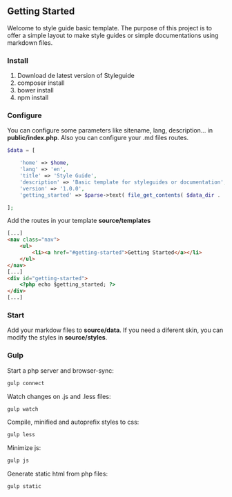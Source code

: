 ## Getting Started
Welcome to style guide basic template. The purpose of this project is to offer a simple layout to make style guides or simple documentations using markdown files.

### Install
1. Download de latest version of Styleguide
2. composer install
3. bower install
4. npm install

### Configure
You can configure some parameters like sitename, lang, description... in **public/index.php**. Also you can configure your .md files routes.

```php
$data = [

    'home' => $home,
    'lang' => 'en',
    'title' => 'Style Guide',
    'description' => 'Basic template for styleguides or documentation',
    'version' => '1.0.0',
    'getting_started' => $parse->text( file_get_contents( $data_dir . '00_getting_started.md') ),

];
```

Add the routes in your template **source/templates**
```html
[...]
<nav class="nav">
    <ul>
        <li><a href="#getting-started">Getting Started</a></li>
    </ul>
</nav>
[...]
<div id="getting-started">
    <?php echo $getting_started; ?>
</div>
[...]
```
### Start
Add your markdow files to **source/data**.
If you need a diferent skin, you can modify the styles in **source/styles**.

### Gulp

Start a php server and browser-sync:
```bash
gulp connect
```

Watch changes on .js and .less files:
```bash
gulp watch
```

Compile, minified and autoprefix styles to css:
```bash
gulp less
```

Minimize js:
```bash
gulp js
```

Generate static html from php files:
```bash
gulp static
```

